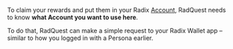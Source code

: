 To claim your rewards and put them in your Radix [Account](?glossaryAnchor=accounts), RadQuest needs to know **what Account you want to use here**.

To do that, RadQuest can make a simple request to your Radix Wallet app – similar to how you logged in with a Persona earlier.
